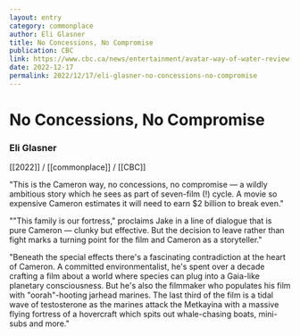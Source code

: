 ```yaml
---
layout: entry
category: commonplace
author: Eli Glasner
title: No Concessions, No Compromise
publication: CBC
link: https://www.cbc.ca/news/entertainment/avatar-way-of-water-review-1.6687334?cmp=rss
date: 2022-12-17
permalink: 2022/12/17/eli-glasner-no-concessions-no-compromise
---
```


# No Concessions, No Compromise

### Eli Glasner

[[2022]] / [[commonplace]] / [[CBC]]

"This is the Cameron way, no concessions, no compromise — a wildly ambitious story which he sees as part of seven-film (!) cycle. A movie so expensive Cameron estimates it will need to earn $2 billion to break even."

""This family is our fortress," proclaims Jake in a line of dialogue that is pure Cameron — clunky but effective. But the decision to leave rather than fight marks a turning point for the film and Cameron as a storyteller."

"Beneath the special effects there's a fascinating contradiction at the heart of Cameron. A committed environmentalist, he's spent over a decade crafting a film about a world where species can plug into a Gaia-like planetary consciousness. But he's also the filmmaker who populates his film with "oorah"-hooting jarhead marines. The last third of the film is a tidal wave of testosterone as the marines attack the Metkayina with a massive flying fortress of a hovercraft which spits out whale-chasing boats, mini-subs and more."
